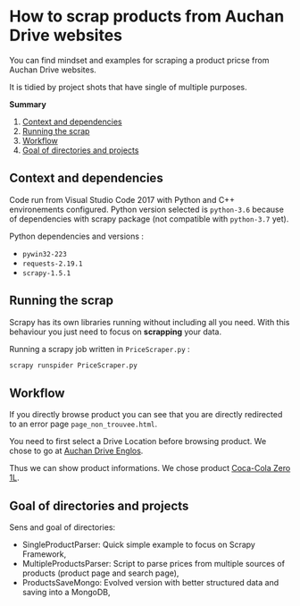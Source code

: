 # How to scrap products from Auchan Drive websites

You can find mindset and examples for scraping a product pricse from Auchan Drive websites.

It is tidied by project shots that have single of multiple purposes.

**Summary**
1. [Context and dependencies](#context-and-dependencies)
1. [Running the scrap](#running-the-scrap)
1. [Workflow](#workflow)
1. [Goal of directories and projects](#goal-of-directories-and-projects)



## Context and dependencies

Code run from Visual Studio Code 2017 with Python and C++ environements configured.
Python version selected is `python-3.6` because of dependencies with scrapy package (not compatible with `python-3.7` yet).

Python dependencies and versions :
* `pywin32-223`
* `requests-2.19.1`
* `scrapy-1.5.1`


## Running the scrap

Scrapy has its own libraries running without including all you need. With this behaviour you just need to focus on **scrapping** your data.

Running a scrapy job written in `PriceScraper.py` :
```py
scrapy runspider PriceScraper.py
```


## Workflow

If you directly browse product you can see that you are directly redirected to an error page `page_non_trouvee.html`.

You need to first select a Drive Location before browsing product. We chose to go at [Auchan Drive Englos](#https://www.auchandrive.fr/drive/mag/Englos-924).

Thus we can show product informations. We chose product [Coca-Cola Zero 1L](#https://www.auchandrive.fr/catalog/coca-cola-zero-1l-P762493).


## Goal of directories and projects

Sens and goal of directories:
* SingleProductParser: Quick simple example to focus on Scrapy Framework,
* MultipleProductsParser: Script to parse prices from multiple sources of products (product page and search page),
* ProductsSaveMongo: Evolved version with better structured data and saving into a MongoDB,

